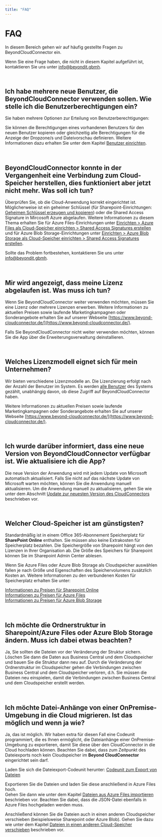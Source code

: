 ```yaml
---
title: "FAQ"
---
```


# <a name="faq"></a>FAQ

In diesem Bereich gehen wir auf häufig gestellte Fragen zu BeyondCloudConnector ein.  

Wenn Sie eine Frage haben, die nicht in diesem Kapitel aufgeführt ist, kontaktieren Sie uns unter 
<a href="mailto:info@beyondit.gmbh?cc=sascha.fischer@beyondit.gmbh&amp;subject=Frage zu BeyondCloudConnector">info@beyondit.gbmh</a>.  

<br>

## <a name="how-to-set-up-user-permissions"></a>Ich habe mehrere neue Benutzer, die BeyondCloudConnector verwenden sollen. Wie stelle ich die Benutzerberechtigungen ein?

Sie haben mehrere Optionen zur Erteilung von Benutzerberechtigungen:  

Sie können die Berechtigungen eines vorhandenen Benutzers für den neuen Benutzer kopieren oder gleichzeitig alle Berechtigungen für die Anzeige der Dropzone/s und Dateivorschau definieren. Weitere Informationen dazu erhalten Sie unter dem Kapitel [Benutzer einrichten](../setup/set-up-users.md).  

<br>

## <a name="no-connection"></a>BeyondCloudConnector konnte in der Vergangenheit eine Verbindung zum Cloud-Speicher herstellen, dies funktioniert aber jetzt nicht mehr. Was soll ich tun?

Überprüfen Sie, ob die Cloud-Anwendung korrekt eingerichtet ist. Möglicherweise ist ein geheimer Schlüssel (für Sharepoint-Einrichtungen: [Geheimen Schlüssel erzeugen und kopieren](../setup/set-up-for-sharepoint.md#create-and-copy-secret)) oder die Shared Access Signature in Mircosoft Azure abgelaufen. Weitere Informationen zu diesem Thema erhalten Sie für Azure Files-Einrichtungen unter [Einrichten > Azure Files als Cloud-Speicher einrichten > Shared Access Signatures erstellen](../setup/set-up-for-azure-files.md#create-sas) und für Azure Blob Storage-Einrichtungen unter [Einrichten > Azure Blob Storage als Cloud-Speicher einrichten > Shared Access Signatures erstellen](../setup/set-up-for-azure-blob-storage.md#create-sas).  

Sollte das Problem fortbestehen, kontaktieren Sie uns unter 
<a href="mailto:info@beyondit.gmbh?cc=sascha.fischer@beyondit.gmbh&amp;subject=Problem mit der Verbindung (BeyondCloudConnector)">info@beyondit.gbmh</a>.  

<br>

## <a name="license-expired"></a>Mir wird angezeigt, dass meine Lizenz abgelaufen ist. Was muss ich tun? 

Wenn Sie BeyondCloudConnector weiter verwenden möchten, müssen Sie eine Lizenz oder mehrere Lizenzen erwerben. Weitere Informationen zu aktuellen Preisen sowie laufende Marketingkampagnen oder Sonderangebote erhalten Sie auf unserer Webseite [https://www.beyond-cloudconnector.de/](https://www.beyond-cloudconnector.de/).  

Falls Sie BeyondCloudConnector nicht weiter verwenden möchten, können Sie die App über die Erweiterungsverwaltung deinstallieren.  

<br>

## <a name="which-license-is-best"></a>Welches Lizenzmodell eignet sich für mein Unternehmen?

Wir bieten verschiedene Lizenzmodelle an. 
Die Lizenzierung erfolgt nach der Anzahl der Benutzer im System. Es werden <u>alle Benutzer</u> des Systems gezählt, unabhängig davon, ob diese Zugriff auf BeyondCloudConnector haben.  

Weitere Informationen zu aktuellen Preisen sowie laufende Marketingkampagnen oder Sonderangebote erhalten Sie auf unserer Webseite [https://www.beyond-cloudconnector.de/](https://www.beyond-cloudconnector.de/). 

<br>

## <a name="new-version"></a>Ich wurde darüber informiert, dass eine neue Version von BeyondCloudConnector verfügbar ist. Wie aktualisiere ich die App?  

Die neue Version der Anwendung wird mit jedem Update von Microsoft automatisch aktualisiert. Falls Sie nicht auf das nächste Update von Microsoft warten möchten, können Sie die Anwendung manuell aktualisieren. Um die Anwendung manuell zu aktualisieren, gehen Sie wie unter dem Abschnitt [Update zur neuesten Version des CloudConnectors](update-your-cloudconnector-version.md) beschrieben vor.  

<br>

## <a name="which-cloud-storage-is-the-cheapest"></a>Welcher Cloud-Speicher ist am günstigsten?

Standardmäßig ist in einem Office 365-Abonnement Speicherplatz für **SharePoint Online** enthalten. 
Sie müssen also keine Extrakosten für Speicherplatz bezahlen. 
Die Speichergröße von Sharepoint hängt von den Lizenzen in Ihrer Organisation ab. 
Die Größe des Speichers für Sharepoint können Sie im Sharepoint Admin Center ablesen.  

Wenn Sie Azure Files oder Azure Blob Storage als Cloudspeicher auswählen fallen je nach Größe und Eigenschaften des Speichervolumens zusätzlich Kosten an. Weitere Informationen zu den verbundenen Kosten für Speicherplatz erhalten Sie unter:  

[Informationen zu Preisen für Sharepoint Online](https://www.microsoft.com/de-de/microsoft-365/sharepoint/compare-sharepoint-plans)  
[Informationen zu Preisen für Azure Files](https://azure.microsoft.com/de-de/pricing/details/storage/files/)  
[Informationen zu Preisen für Azure Blob Storage](https://azure.microsoft.com/de-de/pricing/details/storage/blobs/)  

<br>

## <a name="edit-structure"></a>Ich möchte die Ordnerstruktur in Sharepoint/Azure Files oder Azure Blob Storage ändern. Muss ich dabei etwas beachten?  

Ja, Sie sollten die Dateien vor der Veränderung der Struktur sichern. Löschen Sie dann die Daten aus Business Central und dem Cloudspeicher und bauen Sie die Struktur dann neu auf. Durch die Veränderung der Ordnerstruktur im Cloudspeicher gehen die Verbindungen zwischen Business Central und dem Cloudspeicher verloren, d.h. Sie müssen die Dateien neu einspielen, damit die Verbindungen zwischen Business Central und dem Cloudspeicher erstellt werden.  

<br>

## <a name="import-files-from-onpremise-to-cloud"></a>Ich möchte Datei-Anhänge von einer OnPremise-Umgebung in die Cloud migrieren. Ist das möglich und wenn ja wie?  

Ja, das ist möglich. Wir haben extra für diesen Fall eine Codeunit programmiert, die es Ihnen ermöglicht, die Dateianhänge einer OnPremise-Umgebung zu exportieren, damit Sie diese über den CloudConnector in die Cloud hochladen können. Beachten Sie dabei, dass zum Zeitpunkt des Dateiexports noch kein Cloudspeicher im **Beyond CloudConnector** eingerichtet sein darf.  

Laden Sie sich die Dateiexport-Codeunit herunter: [Codeunit zum Export von Dateien](https://github.com/byndit/BeyondCloudConnector-Example/blob/main/BeyondCC/src/ExportData/ExportfromAttachments.Codeunit.al)  

Exportieren Sie die Dateien und laden Sie diese anschließend in Azure Files hoch.  
Gehen Sie dann wie unter dem Kapitel [Dateien aus Azure Files importieren](../setup/set-up-for-azure-files.md#import-files-from-azure-files) beschrieben vor. Beachten Sie dabei, dass die JSON-Datei ebenfalls in Azure Files hochgeladen werden muss.  

Anschließend können Sie die Dateien auch in einen anderen Cloudspeicher verschieben (beispielsweise Sharepoint oder Azure Blob). Gehen Sie dazu wie unter dem Kapitel [Dateien in einen anderen Cloud-Speicher verschieben](../features/move-files-to-different-storage.md) beschrieben vor.  

<br>